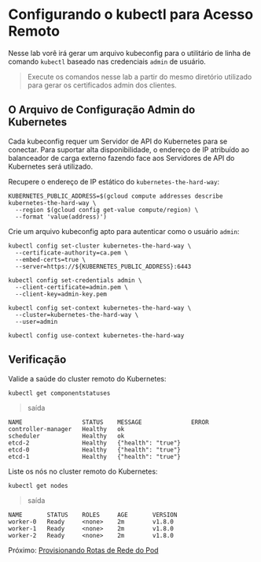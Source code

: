 # Configurando o kubectl para Acesso Remoto

Nesse lab vorê irá gerar um arquivo kubeconfig para o utilitário de linha de comando `kubectl` baseado nas credenciais `admin` de usuário.

> Execute os comandos nesse lab a partir do mesmo diretório utilizado para gerar os certificados admin dos clientes.

## O Arquivo de Configuração Admin do Kubernetes

Cada kubeconfig requer um Servidor de API do Kubernetes para se conectar. Para suportar alta disponibilidade, o endereço de IP atribuído ao balanceador de carga externo fazendo face aos Servidores de API do Kubernetes será utilizado.

Recupere o endereço de IP estático do `kubernetes-the-hard-way`:

```
KUBERNETES_PUBLIC_ADDRESS=$(gcloud compute addresses describe kubernetes-the-hard-way \
  --region $(gcloud config get-value compute/region) \
  --format 'value(address)')
```

Crie um arquivo kubeconfig apto para autenticar como o usuário `admin`:

```
kubectl config set-cluster kubernetes-the-hard-way \
  --certificate-authority=ca.pem \
  --embed-certs=true \
  --server=https://${KUBERNETES_PUBLIC_ADDRESS}:6443
```

```
kubectl config set-credentials admin \
  --client-certificate=admin.pem \
  --client-key=admin-key.pem
```

```
kubectl config set-context kubernetes-the-hard-way \
  --cluster=kubernetes-the-hard-way \
  --user=admin
```

```
kubectl config use-context kubernetes-the-hard-way
```

## Verificação

Valide a saúde do cluster remoto do Kubernetes:

```
kubectl get componentstatuses
```

> saída

```
NAME                 STATUS    MESSAGE              ERROR
controller-manager   Healthy   ok
scheduler            Healthy   ok
etcd-2               Healthy   {"health": "true"}
etcd-0               Healthy   {"health": "true"}
etcd-1               Healthy   {"health": "true"}
```

Liste os nós no cluster remoto do Kubernetes:

```
kubectl get nodes
```

> saída

```
NAME       STATUS    ROLES     AGE       VERSION
worker-0   Ready     <none>    2m        v1.8.0
worker-1   Ready     <none>    2m        v1.8.0
worker-2   Ready     <none>    2m        v1.8.0
```

Próximo: [Provisionando Rotas de Rede do Pod](11-rotas-rede-pod.md)
